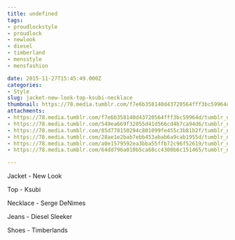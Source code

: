 ```yaml
---
title: undefined
tags:
- proudlockstyle
- proudlock
- newlook
- diesel
- timberland
- mensstyle
- mensfashion

date: 2015-11-27T15:45:49.000Z
categories:
- Style
slug: jacket-new-look-top-ksubi-necklace
thumbnail: https://78.media.tumblr.com/f7e6b358140d43720564fff3bc59964d/tumblr_nu1q33g95d1rhrm24o6_540.jpg
attachments:
- https://78.media.tumblr.com/f7e6b358140d43720564fff3bc59964d/tumblr_nu1q33g95d1rhrm24o6_1280.jpg
- https://78.media.tumblr.com/549ea669f32055d41d566cd4b7ca94d6/tumblr_nu1q33g95d1rhrm24o5_1280.jpg
- https://78.media.tumblr.com/85d778150294c801099fe455c3b81b2f/tumblr_nu1q33g95d1rhrm24o2_1280.jpg
- https://78.media.tumblr.com/28ae1e2bab7ebb453abab6a9cab1955d/tumblr_nu1q33g95d1rhrm24o1_1280.jpg
- https://78.media.tumblr.com/a0e1579592ea3bba55ffb72c96f52619/tumblr_nu1q33g95d1rhrm24o3_1280.jpg
- https://78.media.tumblr.com/64dd796a010b5ca68cc4300b6c151465/tumblr_nu1q33g95d1rhrm24o4_1280.jpg

---
```


Jacket - New Look 

  Top - Ksubi 

  Necklace - Serge DeNimes 

  Jeans - Diesel Sleeker 

  Shoes - Timberlands
